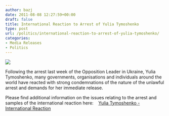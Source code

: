 ```yaml
---
author: bazj
date: 2011-08-08 12:27:59+00:00
draft: false
title: International Reaction to Arrest of Yulia Tymoshenko
type: post
url: /politics/international-reaction-to-arrest-of-yulia-tymoshenko/
categories:
- Media Releases
- Politics
---
```


[![](http://www.ozeukes.com/wp-content/uploads/2011/08/international-community-thumb.jpg)
](http://www.ozeukes.com/wp-content/uploads/2011/08/international-community-thumb.jpg)

Following the arrest last week of the Opposition Leader in Ukraine, Yulia Tymoshenko, many governments, organisations and individuals around the world have reacted with strong condemnations of the nature of the unlawful arrest and demands for her immediate release. 

Please find additional information on the issues relating to the arrest and samples of the international reaction here:    [Yulia Tymoshenko - International Reaction](http://www.ozeukes.com/wp-content/uploads/2011/08/Yulia-Tymoshenko-International-Reaction.pdf)
